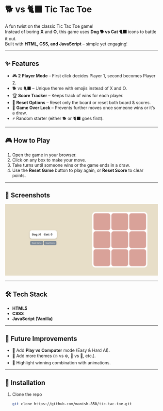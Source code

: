 # 🐕 vs 🐈‍⬛ Tic Tac Toe  

A fun twist on the classic Tic Tac Toe game!  
Instead of boring **X** and **O**, this game uses **Dog 🐕 vs Cat 🐈‍⬛** icons to battle it out.  
Built with **HTML, CSS, and JavaScript** – simple yet engaging!  

---

## ✨ Features  
- 🎮 **2 Player Mode** – First click decides Player 1, second becomes Player 2.  
- 🐕 vs 🐈‍⬛ – Unique theme with emojis instead of X and O.  
- 🏆 **Score Tracker** – Keeps track of wins for each player.  
- 🔄 **Reset Options** – Reset only the board or reset both board & scores.  
- 🚫 **Game Over Lock** – Prevents further moves once someone wins or it’s a draw.  
- ⚡ Random starter (either 🐕 or 🐈‍⬛ goes first).  

---

## 🎮 How to Play  
1. Open the game in your browser.  
2. Click on any box to make your move.  
3. Take turns until someone wins or the game ends in a draw.  
4. Use the **Reset Game** button to play again, or **Reset Score** to clear points.  

---

## 📸 Screenshots  

![Gameplay Screenshot](./Screenshot.png) 

---

## 🛠️ Tech Stack  
- **HTML5**  
- **CSS3**  
- **JavaScript (Vanilla)**  

---

## 🚀 Future Improvements  
- 🤖 Add **Play vs Computer** mode (Easy & Hard AI).  
- 🎨 Add more themes (🔥 vs ❄️, 🍕 vs 🍔, etc.).  
- 🌈 Highlight winning combination with animations.  

---

## 📂 Installation  
1. Clone the repo  
   ```bash
   git clone https://github.com/manish-850/tic-tac-toe.git
